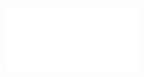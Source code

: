 <object data="/pdf/paper/Kernel/Revisiting thread configuration of SpMV kernels on GPU：A machine learning based approach.pdf" type="application/pdf" width="100%" height="900px">
    <embed src="/pdf/paper/Kernel/Revisiting thread configuration of SpMV kernels on GPU：A machine learning based approach.pdf"/>
</object>

